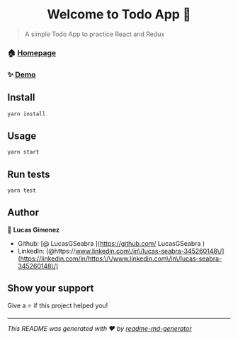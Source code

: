 <h1 align="center">Welcome to Todo App 👋</h1>
<p>
</p>

> A simple Todo App to practice React and Redux

### 🏠 [Homepage](https://lucasgseabra.github.io/to-do-web/)

### ✨ [Demo](https://lucasgseabra.github.io/to-do-web/#/todo)

## Install

```sh
yarn install
```

## Usage

```sh
yarn start
```

## Run tests

```sh
yarn test
```

## Author

👤 **Lucas Gimenez**

* Github: [@ LucasGSeabra ](https://github.com/ LucasGSeabra )
* LinkedIn: [@https:\/\/www.linkedin.com\/in\/lucas-seabra-345260148\/](https://linkedin.com/in/https:\/\/www.linkedin.com\/in\/lucas-seabra-345260148\/)

## Show your support

Give a ⭐️ if this project helped you!

***
_This README was generated with ❤️ by [readme-md-generator](https://github.com/kefranabg/readme-md-generator)_